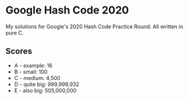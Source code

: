 # Google Hash Code 2020
My solutions for Google's 2020 Hash Code Practice Round. All written in pure C.

## Scores
- A - example: 16
- B - small: 100
- C - medium: 4,500
- D - quite big: 999,999,932
- E - also big: 505,000,000
